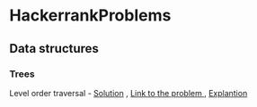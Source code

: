 # HackerrankProblems

## Data structures

### **Trees**
	
Level order traversal -
[Solution](https://github.com/JohnMiz/HackerrankProblems/blob/master/Data%20Structures/Trees/Level%20Order%20Traversal/Solution.cpp/)
,
[Link to the problem ](https://www.hackerrank.com/challenges/tree-level-order-traversal/problem/)
,
[Explantion](https://www.youtube.com/watch?v=NjdOhYKjFrU/)
	
